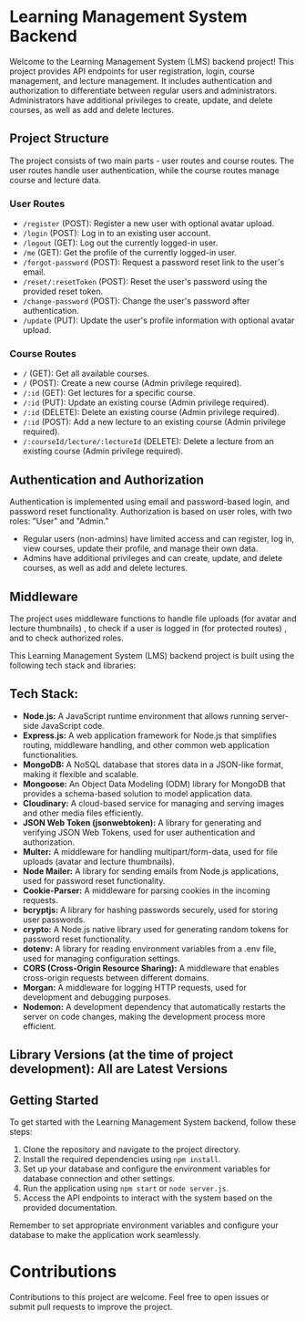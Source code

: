 
# Learning Management System Backend

Welcome to the Learning Management System (LMS) backend project! This project provides API endpoints for user registration, login, course management, and lecture management. It includes authentication and authorization to differentiate between regular users and administrators. Administrators have additional privileges to create, update, and delete courses, as well as add and delete lectures.

## Project Structure

The project consists of two main parts - user routes and course routes. The user routes handle user authentication, while the course routes manage course and lecture data.

### User Routes

- `/register` (POST): Register a new user with optional avatar upload.
- `/login` (POST): Log in to an existing user account.
- `/logout` (GET): Log out the currently logged-in user.
- `/me` (GET): Get the profile of the currently logged-in user.
- `/forgot-password` (POST): Request a password reset link to the user's email.
- `/reset/:resetToken` (POST): Reset the user's password using the provided reset token.
- `/change-password` (POST): Change the user's password after authentication.
- `/update` (PUT): Update the user's profile information with optional avatar upload.

### Course Routes

- `/` (GET): Get all available courses.
- `/` (POST): Create a new course (Admin privilege required).
- `/:id` (GET): Get lectures for a specific course.
- `/:id` (PUT): Update an existing course (Admin privilege required).
- `/:id` (DELETE): Delete an existing course (Admin privilege required).
- `/:id` (POST): Add a new lecture to an existing course (Admin privilege required).
- `/:courseId/lecture/:lectureId` (DELETE): Delete a lecture from an existing course (Admin privilege required).

## Authentication and Authorization

Authentication is implemented using email and password-based login, and password reset functionality. Authorization is based on user roles, with two roles: "User" and "Admin."

- Regular users (non-admins) have limited access and can register, log in, view courses, update their profile, and manage their own data.
- Admins have additional privileges and can create, update, and delete courses, as well as add and delete lectures.

## Middleware

The project uses middleware functions to handle file uploads (for avatar and lecture thumbnails) , to check if a user is logged in (for protected routes) , and to check authorized roles.

This Learning Management System (LMS) backend project is built using the following tech stack and libraries:

## Tech Stack:

- **Node.js:** A JavaScript runtime environment that allows running server-side JavaScript code.
- **Express.js:** A web application framework for Node.js that simplifies routing, middleware handling, and other common web application functionalities.
- **MongoDB:** A NoSQL database that stores data in a JSON-like format, making it flexible and scalable.
- **Mongoose:** An Object Data Modeling (ODM) library for MongoDB that provides a schema-based solution to model application data.
- **Cloudinary:** A cloud-based service for managing and serving images and other media files efficiently.
- **JSON Web Token (jsonwebtoken):** A library for generating and verifying JSON Web Tokens, used for user authentication and authorization.
- **Multer:** A middleware for handling multipart/form-data, used for file uploads (avatar and lecture thumbnails).
- **Node Mailer:** A library for sending emails from Node.js applications, used for password reset functionality.
- **Cookie-Parser:** A middleware for parsing cookies in the incoming requests.
- **bcryptjs:** A library for hashing passwords securely, used for storing user passwords.
- **crypto:** A Node.js native library used for generating random tokens for password reset functionality.
- **dotenv:** A library for reading environment variables from a .env file, used for managing configuration settings.
- **CORS (Cross-Origin Resource Sharing):** A middleware that enables cross-origin requests between different domains.
- **Morgan:** A middleware for logging HTTP requests, used for development and debugging purposes.
- **Nodemon:** A development dependency that automatically restarts the server on code changes, making the development process more efficient.

## Library Versions (at the time of project development): All are Latest Versions 

## Getting Started

To get started with the Learning Management System backend, follow these steps:

1. Clone the repository and navigate to the project directory.
2. Install the required dependencies using `npm install`.
3. Set up your database and configure the environment variables for database connection and other settings.
4. Run the application using `npm start` or `node server.js`.
5. Access the API endpoints to interact with the system based on the provided documentation.

Remember to set appropriate environment variables and configure your database to make the application work seamlessly.

# Contributions

Contributions to this project are welcome. Feel free to open issues or submit pull requests to improve the project.
